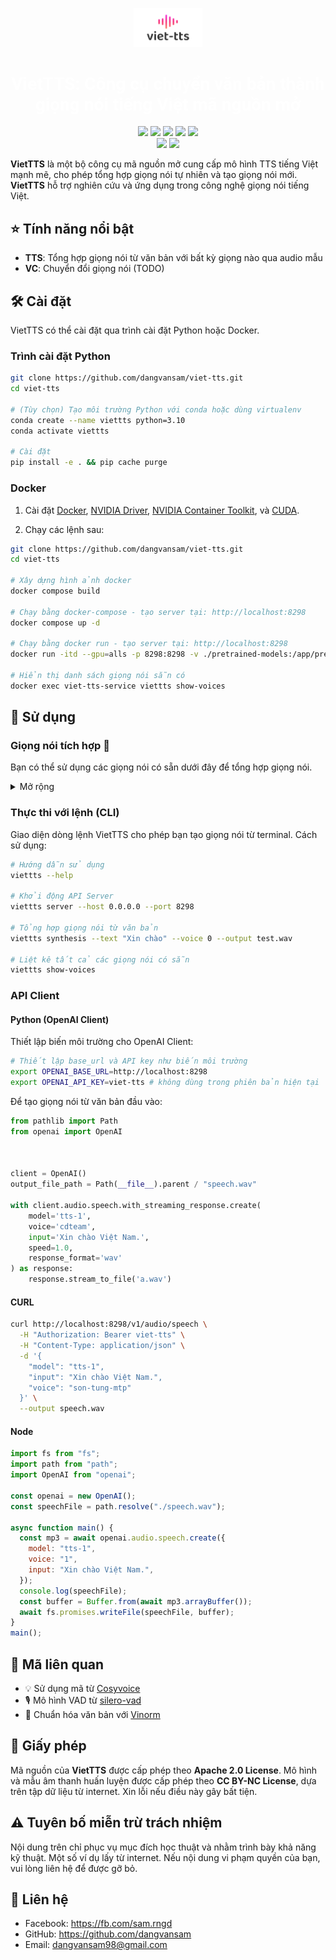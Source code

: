 <p align="center">
  <img src="assets/viet-tts-medium.png" style="width: 22%">
  <h1 align="center" style="color: white; font-weight: bold; font-family:roboto"><span style="color: white; font-weight: bold; font-family:roboto">VietTTS</span>: Công cụ chuyển văn bản thành giọng nói tiếng Việt mã nguồn mở</h1>
</p>
<p align="center">
    <a href="https://github.com/dangvansam/viet-tts"><img src="https://img.shields.io/github/stars/dangvansam/viet-tts?style=social"></a>
    <a href="https://huggingface.co/dangvansam/viet-tts"><img src="https://img.shields.io/badge/%F0%9F%A4%97HuggingFace-Model-yellow"></a>
    <a href="https://huggingface.co/dangvansam/viet-tts"><img src="https://img.shields.io/badge/%F0%9F%A4%97HuggingFace-Demo-green"></a>
    <a href="https://github.com/dangvansam/viet-tts"><img src="https://img.shields.io/badge/Python-3.10-brightgreen"></a>
    <!-- <a href="https://pypi.org/project/viet-tts" target="_blank"><img src="https://img.shields.io/pypi/v/viet-tts.svg" alt="PyPI Version"> -->
    <a href="LICENSE"><img src="https://img.shields.io/github/license/dangvansam/viet-asr"></a>
    <br>
    <a href="./README.md"><img src="https://img.shields.io/badge/README-English-blue"></a>
    <a href="./README_VN.md"><img src="https://img.shields.io/badge/README-Tiếng Việt-red"></a>
</p>

**VietTTS** là một bộ công cụ mã nguồn mở cung cấp mô hình TTS tiếng Việt mạnh mẽ, cho phép tổng hợp giọng nói tự nhiên và tạo giọng nói mới. **VietTTS** hỗ trợ nghiên cứu và ứng dụng trong công nghệ giọng nói tiếng Việt.

## ⭐ Tính năng nổi bật
- **TTS**: Tổng hợp giọng nói từ văn bản với bất kỳ giọng nào qua audio mẫu
- **VC**: Chuyển đổi giọng nói (TODO)

## 🛠️ Cài đặt
VietTTS có thể cài đặt qua trình cài đặt Python hoặc Docker.

### Trình cài đặt Python

```bash
git clone https://github.com/dangvansam/viet-tts.git
cd viet-tts

# (Tùy chọn) Tạo môi trường Python với conda hoặc dùng virtualenv
conda create --name viettts python=3.10
conda activate viettts

# Cài đặt
pip install -e . && pip cache purge
```

### Docker
1. Cài đặt [Docker](https://docs.docker.com/get-docker/), [NVIDIA Driver](https://www.nvidia.com/download/index.aspx), [NVIDIA Container Toolkit](https://docs.nvidia.com/datacenter/cloud-native/container-toolkit/install-guide.html), và [CUDA](https://developer.nvidia.com/cuda-downloads).

2. Chạy các lệnh sau:
```bash
git clone https://github.com/dangvansam/viet-tts.git
cd viet-tts

# Xây dựng hình ảnh docker
docker compose build

# Chạy bằng docker-compose - tạo server tại: http://localhost:8298
docker compose up -d

# Chạy bằng docker run - tạo server tại: http://localhost:8298
docker run -itd --gpu=alls -p 8298:8298 -v ./pretrained-models:/app/pretrained-models -n viet-tts-service viet-tts:latest viettts server --host 0.0.0.0 --port 8298

# Hiển thị danh sách giọng nói sẵn có
docker exec viet-tts-service viettts show-voices
```

## 🚀 Sử dụng

### Giọng nói tích hợp 🤠
Bạn có thể sử dụng các giọng nói có sẵn dưới đây để tổng hợp giọng nói.
<details>
  <summary>Mở rộng</summary>

| ID  | Giọng                   | Giới tính | Phát âm thanh                                   |
|-----|--------------------------|-----------|-------------------------------------------------|
| 1   | nsnd-le-chuc             | 👨        | <audio controls src="samples/nsnd-le-chuc.mp3"></audio> |
| 2   | speechify_10             | 👩        | <audio controls src="samples/speechify_10.wav"></audio> |
| 3   | atuan                    | 👨        | <audio controls src="samples/atuan.wav"></audio>        |
| 4   | speechify_11             | 👩        | <audio controls src="samples/speechify_11.wav"></audio> |
| 5   | cdteam                   | 👨        | <audio controls src="samples/cdteam.wav"></audio>       |
| 6   | speechify_12             | 👩        | <audio controls src="samples/speechify_12.wav"></audio> |
| 7   | cross_lingual_prompt     | 👩        | <audio controls src="samples/cross_lingual_prompt.wav"></audio> |
| 8   | speechify_2              | 👩        | <audio controls src="samples/speechify_2.wav"></audio>   |
| 9   | diep-chi                 | 👨        | <audio controls src="samples/diep-chi.wav"></audio>      |
| 10  | speechify_3              | 👩        | <audio controls src="samples/speechify_3.wav"></audio>   |
| 11  | doremon                  | 👨        | <audio controls src="samples/doremon.mp3"></audio>       |
| 12  | speechify_4              | 👩        | <audio controls src="samples/speechify_4.wav"></audio>   |
| 13  | jack-sparrow             | 👨        | <audio controls src="samples/jack-sparrow.mp3"></audio> |
| 14  | speechify_5              | 👩        | <audio controls src="samples/speechify_5.wav"></audio>   |
| 15  | nguyen-ngoc-ngan         | 👩        | <audio controls src="samples/nguyen-ngoc-ngan.wav"></audio> |
| 16  | speechify_6              | 👩        | <audio controls src="samples/speechify_6.wav"></audio>   |
| 17  | nu-nhe-nhang             | 👩        | <audio controls src="samples/nu-nhe-nhang.wav"></audio> |
| 18  | speechify_7              | 👩        | <audio controls src="samples/speechify_7.wav"></audio>   |
| 19  | quynh                    | 👩        | <audio controls src="samples/quynh.wav"></audio>         |
| 20  | speechify_8              | 👩        | <audio controls src="samples/speechify_8.wav"></audio>   |
| 21  | speechify_9              | 👩        | <audio controls src="samples/speechify_9.wav"></audio>   |
| 22  | son-tung-mtp             | 👨        | <audio controls src="samples/son-tung-mtp.wav"></audio> |
| 23  | zero_shot_prompt         | 👩        | <audio controls src="samples/zero_shot_prompt.wav"></audio> |
| 24  | speechify_1              | 👩        | <audio controls src="samples/speechify_1.wav"></audio>   |

  <div>

  </div>

</details>

### Thực thi với lệnh (CLI)

Giao diện dòng lệnh VietTTS cho phép bạn tạo giọng nói từ terminal. Cách sử dụng:

```bash
# Hướng dẫn sử dụng
viettts --help

# Khởi động API Server
viettts server --host 0.0.0.0 --port 8298

# Tổng hợp giọng nói từ văn bản
viettts synthesis --text "Xin chào" --voice 0 --output test.wav

# Liệt kê tất cả các giọng nói có sẵn
viettts show-voices
```

### API Client
#### Python (OpenAI Client)
Thiết lập biến môi trường cho OpenAI Client:

```bash
# Thiết lập base_url và API key như biến môi trường
export OPENAI_BASE_URL=http://localhost:8298
export OPENAI_API_KEY=viet-tts # không dùng trong phiên bản hiện tại
```

Để tạo giọng nói từ văn bản đầu vào:

```python
from pathlib import Path
from openai import OpenAI



client = OpenAI()
output_file_path = Path(__file__).parent / "speech.wav"

with client.audio.speech.with_streaming_response.create(
    model='tts-1',
    voice='cdteam',
    input='Xin chào Việt Nam.',
    speed=1.0,
    response_format='wav'
) as response:
    response.stream_to_file('a.wav')
```

#### CURL
```bash
curl http://localhost:8298/v1/audio/speech \
  -H "Authorization: Bearer viet-tts" \
  -H "Content-Type: application/json" \
  -d '{
    "model": "tts-1",
    "input": "Xin chào Việt Nam.",
    "voice": "son-tung-mtp"
  }' \
  --output speech.wav
```

#### Node
```js
import fs from "fs";
import path from "path";
import OpenAI from "openai";

const openai = new OpenAI();
const speechFile = path.resolve("./speech.wav");

async function main() {
  const mp3 = await openai.audio.speech.create({
    model: "tts-1",
    voice: "1",
    input: "Xin chào Việt Nam.",
  });
  console.log(speechFile);
  const buffer = Buffer.from(await mp3.arrayBuffer());
  await fs.promises.writeFile(speechFile, buffer);
}
main();
```

## 🙏 Mã liên quan
- 💡 Sử dụng mã từ [Cosyvoice](https://github.com/FunAudioLLM/CosyVoice)
- 🎙️ Mô hình VAD từ [silero-vad](https://github.com/snakers4/silero-vad)
- 📝 Chuẩn hóa văn bản với [Vinorm](https://github.com/v-nhandt21/Vinorm)

## 📜 Giấy phép
Mã nguồn của **VietTTS** được cấp phép theo **Apache 2.0 License**. Mô hình và mẫu âm thanh huấn luyện được cấp phép theo **CC BY-NC License**, dựa trên tập dữ liệu từ internet. Xin lỗi nếu điều này gây bất tiện.

## ⚠️ Tuyên bố miễn trừ trách nhiệm
Nội dung trên chỉ phục vụ mục đích học thuật và nhằm trình bày khả năng kỹ thuật. Một số ví dụ lấy từ internet. Nếu nội dung vi phạm quyền của bạn, vui lòng liên hệ để được gỡ bỏ.

## 💬 Liên hệ 
- Facebook: https://fb.com/sam.rngd
- GitHub: https://github.com/dangvansam
- Email: dangvansam98@gmail.com